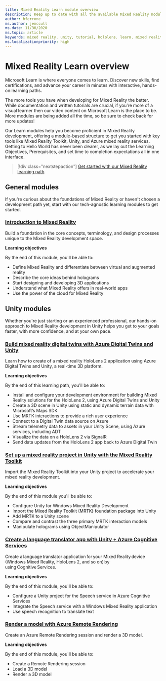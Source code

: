 ```yaml
---
title: Mixed Reality Learn module overview
description: Keep up to date with all the available Mixed Reality modules hosted on the Microsoft Learn platform.
author: hferrone
ms.author: jemccull
ms.date: 11/30/2020
ms.topic: article
keywords: mixed reality, unity, tutorial, hololens, learn, mixed reality headset, windows mixed reality headset, virtual reality headset, what is virtual reality, what is augmented reality, MRTK, mixed reality toolkit, language translation, Azure, Azure cognitive services, Microsoft Learn
ms.localizationpriority: high
---
```


# Mixed Reality Learn overview

Microsoft Learn is where everyone comes to learn. Discover new skills, find certifications, and advance your career in minutes with interactive, hands-on learning paths. 

The more tools you have when developing for Mixed Reality the better. While documentation and written tutorials are crucial, if you're more of a visual learner then our video content on Microsoft Learn is the place to be. More modules are being added all the time, so be sure to check back for more updates!

Our Learn modules help you become proficient in Mixed Reality development, offering a module-based structure to get you started with key tools like Mixed Reality Toolkit, Unity, and Azure mixed reality services. Getting to Hello World has never been clearer, as we lay out the Learning Objectives, Prerequisites, and set time to completion expectations all in one interface. 

> [!div class="nextstepaction"]
> [Get started with our Mixed Reality learning path](/learn/browse/?terms=mixed+reality)

## General modules

If you're curious about the foundations of Mixed Reality or haven't chosen a development path yet, start with our tech-agnostic learning modules to get started.

### [Introduction to Mixed Reality](/learn/modules/intro-to-mixed-reality/)

Build a foundation in the core concepts, terminology, and design processes unique to the Mixed Reality development space.

**Learning objectives**

By the end of this module, you'll be able to:

* Define Mixed Reality and differentiate between virtual and augmented reality
* Describe the core ideas behind holograms
* Start designing and developing 3D applications
* Understand what Mixed Reality offers in real-world apps
* Use the power of the cloud for Mixed Reality

## Unity modules

Whether you're just starting or an experienced professional, our hands-on approach to Mixed Reality development in Unity helps you get to your goals faster, with more confidence, and at your own pace.

### [Build mixed reality digital twins with Azure Digital Twins and Unity](/learn/paths/build-mixed-reality-azure-digital-twins-unity/)

Learn how to create of a mixed reality HoloLens 2 application using Azure Digital Twins and Unity, a real-time 3D platform.

**Learning objectives**

By the end of this learning path, you'll be able to:

* Install and configure your development environment for building Mixed Reality solutions for the HoloLens 2, using Azure Digital Twins and Unity
* Create a 3D scene in Unity using static and dynamic terrain data with Microsoft’s Maps SDK
* Use MRTK interactions to provide a rich user experience
* Connect to a Digital Twin data source on Azure
* Stream telemetry data to assets in your Unity Scene, using Azure services, including ADT
* Visualize the data on a HoloLens 2 via SignalR
* Send data updates from the HoloLens 2 app back to Azure Digital Twin

### [Set up a mixed reality project in Unity with the Mixed Reality Toolkit](/learn/modules/mixed-reality-toolkit-project-unity/)

Import the Mixed Reality Toolkit into your Unity project to accelerate your mixed reality development.

**Learning objectives**

By the end of this module you'll be able to:

* Configure Unity for Windows Mixed Reality Development
* Import the Mixed Reality Toolkit (MRTK) foundation package into Unity
* Add MRTK to a Unity scene
* Compare and contrast the three primary MRTK interaction models
* Manipulate holograms using ObjectManipulator

### [Create a language translator app with Unity + Azure Cognitive Services](/learn/modules/create-language-translator-mixed-reality-application-unity-azure-cognitive-services/)

Create a language translator application for your Mixed Reality device (Windows Mixed Reality, HoloLens 2, and so on) by using Cognitive Services.

**Learning objectives**

By the end of this module, you'll be able to:

* Configure a Unity project for the Speech service in Azure Cognitive Services
* Integrate the Speech service with a Windows Mixed Reality application
* Use speech recognition to translate text

### [Render a model with Azure Remote Rendering](/learn/modules/render-model-azure-remote-rendering-unity/)

Create an Azure Remote Rendering session and render a 3D model.

**Learning objectives**

By the end of this module, you'll be able to:

* Create a Remote Rendering session
* Load a 3D model
* Render a 3D model